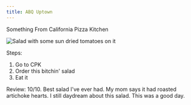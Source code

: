 ```yaml
---
title: ABQ Uptown
---
```

Something From California Pizza Kitchen

![Salad with some sun dried tomatoes on it](image-1.png)

Steps:
1. Go to CPK
2. Order this bitchin' salad
3. Eat it

Review:
10/10.
Best salad I've ever had. My mom says it had roasted artichoke hearts. I still daydream about this salad. This was a good day.